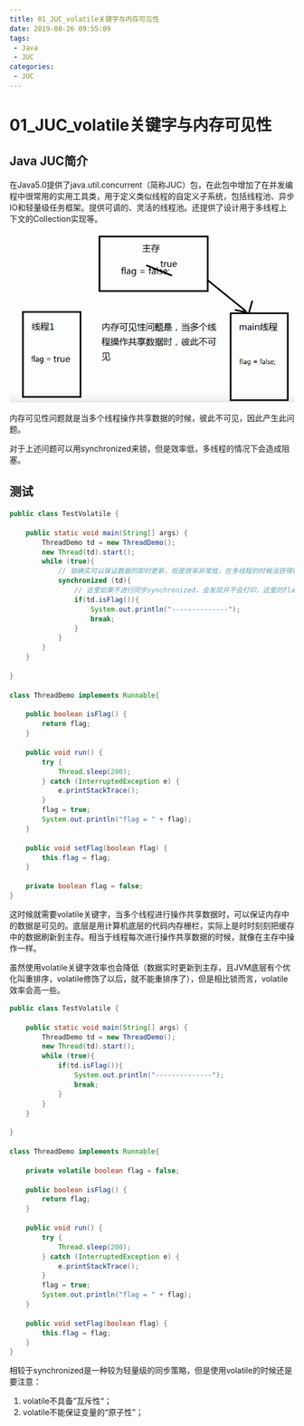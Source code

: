 ```yaml
---
title: 01_JUC_volatile关键字与内存可见性
date: 2019-08-26 09:55:09
tags: 
 - Java
 - JUC
categories:
 - JUC
---
```


# 01_JUC_volatile关键字与内存可见性

## Java JUC简介

在Java5.0提供了java.util.concurrent（简称JUC）包，在此包中增加了在并发编程中很常用的实用工具类，用于定义类似线程的自定义子系统，包括线程池、异步IO和轻量级任务框架。提供可调的、灵活的线程池。还提供了设计用于多线程上下文的Collection实现等。

![内存可见性](https://raw.githubusercontent.com/tomxwd/ImageHosting/master/blog/JUC/01%E5%86%85%E5%AD%98%E5%8F%AF%E8%A7%81%E6%80%A7.png)

内存可见性问题就是当多个线程操作共享数据的时候，彼此不可见，因此产生此问题。

对于上述问题可以用synchronized来锁，但是效率低，多线程的情况下会造成阻塞。



## 测试

```java
public class TestVolatile {

    public static void main(String[] args) {
        ThreadDemo td = new ThreadDemo();
        new Thread(td).start();
        while (true){
            // 锁确实可以保证数据的即时更新，但是效率非常低，在多线程的时候没获得锁会造成阻塞
            synchronized (td){
                // 这里如果不进行同步synchronized，会发现并不会打印，这里的flag是false的
                if(td.isFlag()){
                    System.out.println("--------------");
                    break;
                }
            }
        }
    }

}

class ThreadDemo implements Runnable{

    public boolean isFlag() {
        return flag;
    }

    public void run() {
        try {
            Thread.sleep(200);
        } catch (InterruptedException e) {
            e.printStackTrace();
        }
        flag = true;
        System.out.println("flag = " + flag);
    }

    public void setFlag(boolean flag) {
        this.flag = flag;
    }

    private boolean flag = false;
}
```

这时候就需要volatile关键字，当多个线程进行操作共享数据时，可以保证内存中的数据是可见的。底层是用计算机底层的代码内存栅栏，实际上是时时刻刻把缓存中的数据刷新到主存。相当于线程每次进行操作共享数据的时候，就像在主存中操作一样。

虽然使用volatile关键字效率也会降低（数据实时更新到主存，且JVM底层有个优化叫重排序，volatile修饰了以后，就不能重排序了），但是相比锁而言，volatile效率会高一些。

```java
public class TestVolatile {

    public static void main(String[] args) {
        ThreadDemo td = new ThreadDemo();
        new Thread(td).start();
        while (true){
            if(td.isFlag()){
                System.out.println("--------------");
                break;
            }
        }
    }

}

class ThreadDemo implements Runnable{

    private volatile boolean flag = false;

    public boolean isFlag() {
        return flag;
    }

    public void run() {
        try {
            Thread.sleep(200);
        } catch (InterruptedException e) {
            e.printStackTrace();
        }
        flag = true;
        System.out.println("flag = " + flag);
    }

    public void setFlag(boolean flag) {
        this.flag = flag;
    }
}
```

相较于synchronized是一种较为轻量级的同步策略，但是使用volatile的时候还是要注意：

1. volatile不具备”互斥性“；
2. volatile不能保证变量的“原子性”；